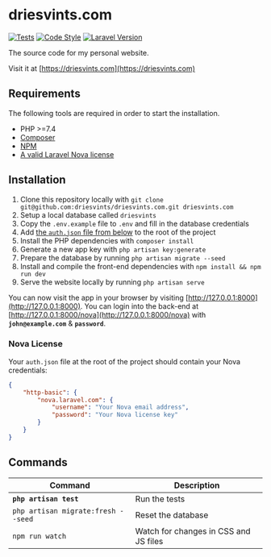 # driesvints.com

[![Tests](https://github.com/driesvints/driesvints.com/workflows/Tests/badge.svg)](https://github.com/driesvints/driesvints.com/actions?query=workflow%3ATests)
[![Code Style](https://github.com/driesvints/driesvints.com/workflows/Code%20Style/badge.svg)](https://github.com/driesvints/driesvints.com/actions?query=workflow%3A%22Code+Style%22)
[![Laravel Version](https://shield.with.social/cc/github/driesvints/driesvints.com/main.svg?style=flat-square)](https://packagist.org/packages/laravel/framework)

The source code for my personal website.

Visit it at [https://driesvints.com](https://driesvints.com)

## Requirements

The following tools are required in order to start the installation.

- PHP >=7.4
- [Composer](https://getcomposer.org/download/)
- [NPM](https://docs.npmjs.com/downloading-and-installing-node-js-and-npm)
- [A valid Laravel Nova license](https://nova.laravel.com)

## Installation

1. Clone this repository locally with `git clone git@github.com:driesvints/driesvints.com.git driesvints.com`
2. Setup a local database called `driesvints`
3. Copy the `.env.example` file to `.env` and fill in the database credentials
4. Add [the `auth.json` file from below](#nova-license) to the root of the project
5. Install the PHP dependencies with `composer install` 
6. Generate a new app key with `php artisan key:generate`
7. Prepare the database by running `php artisan migrate --seed` 
8. Install and compile the front-end dependencies with `npm install && npm run dev`
9. Serve the website locally by running `php artisan serve`

You can now visit the app in your browser by visiting [http://127.0.0.1:8000](http://127.0.0.1:8000). You can login into the back-end at [http://127.0.0.1:8000/nova](http://127.0.0.1:8000/nova) with **`john@example.com`** & **`password`**.

### Nova License

Your `auth.json` file at the root of the project should contain your Nova credentials:

```json
{
    "http-basic": {
        "nova.laravel.com": {
            "username": "Your Nova email address",
            "password": "Your Nova license key"
        }
    }
}
```

## Commands

Command | Description
--- | ---
**`php artisan test`** | Run the tests
`php artisan migrate:fresh --seed` | Reset the database
`npm run watch` | Watch for changes in CSS and JS files
